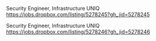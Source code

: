 Security Engineer, Infrastructure UNIQ https://jobs.dropbox.com/listing/5278245?gh_jid=5278245

Security Engineer, Infrastructure UNIQ https://jobs.dropbox.com/listing/5278246?gh_jid=5278246

